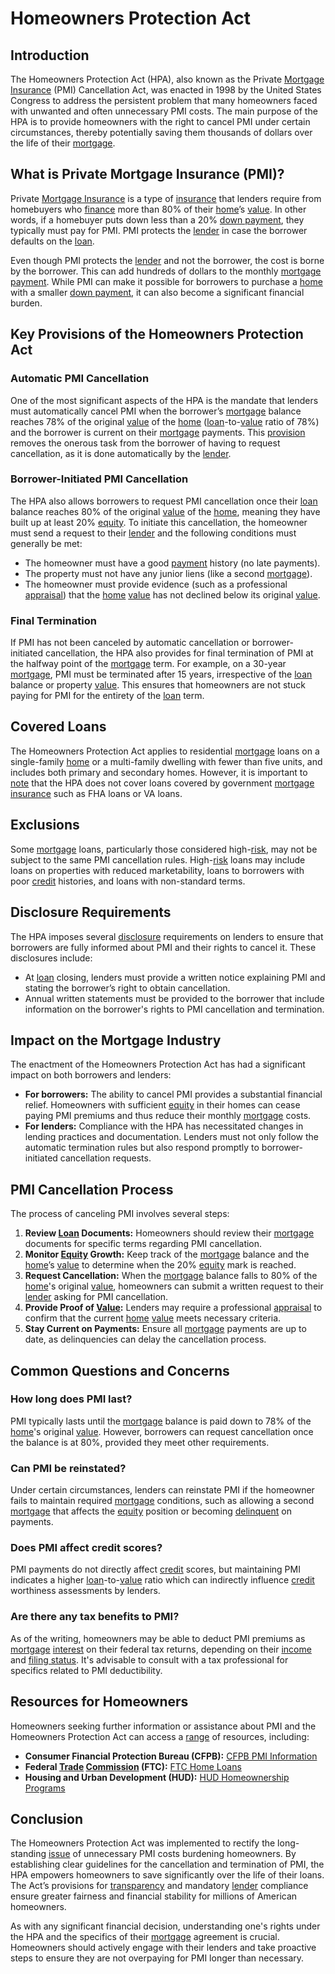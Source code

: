 # Homeowners Protection Act

## Introduction

The Homeowners Protection Act (HPA), also known as the Private [Mortgage Insurance](../m/mortgage_insurance.md) (PMI) Cancellation Act, was enacted in 1998 by the United States Congress to address the persistent problem that many homeowners faced with unwanted and often unnecessary PMI costs. The main purpose of the HPA is to provide homeowners with the right to cancel PMI under certain circumstances, thereby potentially saving them thousands of dollars over the life of their [mortgage](../m/mortgage.md). 

## What is Private Mortgage Insurance (PMI)?

Private [Mortgage Insurance](../m/mortgage_insurance.md) is a type of [insurance](../i/insurance.md) that lenders require from homebuyers who [finance](../f/finance.md) more than 80% of their [home](../h/home.md)’s [value](../v/value.md). In other words, if a homebuyer puts down less than a 20% [down payment](../d/down_payment.md), they typically must pay for PMI. PMI protects the [lender](../l/lender.md) in case the borrower defaults on the [loan](../l/loan.md). 

Even though PMI protects the [lender](../l/lender.md) and not the borrower, the cost is borne by the borrower. This can add hundreds of dollars to the monthly [mortgage](../m/mortgage.md) [payment](../p/payment.md). While PMI can make it possible for borrowers to purchase a [home](../h/home.md) with a smaller [down payment](../d/down_payment.md), it can also become a significant financial burden.

## Key Provisions of the Homeowners Protection Act

### Automatic PMI Cancellation

One of the most significant aspects of the HPA is the mandate that lenders must automatically cancel PMI when the borrower’s [mortgage](../m/mortgage.md) balance reaches 78% of the original [value](../v/value.md) of the [home](../h/home.md) ([loan](../l/loan.md)-to-[value](../v/value.md) ratio of 78%) and the borrower is current on their [mortgage](../m/mortgage.md) payments. This [provision](../p/provision.md) removes the onerous task from the borrower of having to request cancellation, as it is done automatically by the [lender](../l/lender.md).

### Borrower-Initiated PMI Cancellation

The HPA also allows borrowers to request PMI cancellation once their [loan](../l/loan.md) balance reaches 80% of the original [value](../v/value.md) of the [home](../h/home.md), meaning they have built up at least 20% [equity](../e/equity.md). To initiate this cancellation, the homeowner must send a request to their [lender](../l/lender.md) and the following conditions must generally be met:
- The homeowner must have a good [payment](../p/payment.md) history (no late payments).
- The property must not have any junior liens (like a second [mortgage](../m/mortgage.md)).
- The homeowner must provide evidence (such as a professional [appraisal](../a/appraisal.md)) that the [home](../h/home.md) [value](../v/value.md) has not declined below its original [value](../v/value.md).

### Final Termination

If PMI has not been canceled by automatic cancellation or borrower-initiated cancellation, the HPA also provides for final termination of PMI at the halfway point of the [mortgage](../m/mortgage.md) term. For example, on a 30-year [mortgage](../m/mortgage.md), PMI must be terminated after 15 years, irrespective of the [loan](../l/loan.md) balance or property [value](../v/value.md). This ensures that homeowners are not stuck paying for PMI for the entirety of the [loan](../l/loan.md) term.

## Covered Loans

The Homeowners Protection Act applies to residential [mortgage](../m/mortgage.md) loans on a single-family [home](../h/home.md) or a multi-family dwelling with fewer than five units, and includes both primary and secondary homes. However, it is important to [note](../n/note.md) that the HPA does not cover loans covered by government [mortgage insurance](../m/mortgage_insurance.md) such as FHA loans or VA loans.

## Exclusions

Some [mortgage](../m/mortgage.md) loans, particularly those considered high-[risk](../r/risk.md), may not be subject to the same PMI cancellation rules. High-[risk](../r/risk.md) loans may include loans on properties with reduced marketability, loans to borrowers with poor [credit](../c/credit.md) histories, and loans with non-standard terms.

## Disclosure Requirements

The HPA imposes several [disclosure](../d/disclosure.md) requirements on lenders to ensure that borrowers are fully informed about PMI and their rights to cancel it. These disclosures include:
- At [loan](../l/loan.md) closing, lenders must provide a written notice explaining PMI and stating the borrower’s right to obtain cancellation.
- Annual written statements must be provided to the borrower that include information on the borrower's rights to PMI cancellation and termination.

## Impact on the Mortgage Industry

The enactment of the Homeowners Protection Act has had a significant impact on both borrowers and lenders:
- **For borrowers:** The ability to cancel PMI provides a substantial financial relief. Homeowners with sufficient [equity](../e/equity.md) in their homes can cease paying PMI premiums and thus reduce their monthly [mortgage](../m/mortgage.md) costs.
- **For lenders:** Compliance with the HPA has necessitated changes in lending practices and documentation. Lenders must not only follow the automatic termination rules but also respond promptly to borrower-initiated cancellation requests.

## PMI Cancellation Process

The process of canceling PMI involves several steps:
1. **Review [Loan](../l/loan.md) Documents:** Homeowners should review their [mortgage](../m/mortgage.md) documents for specific terms regarding PMI cancellation.
2. **Monitor [Equity](../e/equity.md) Growth:** Keep track of the [mortgage](../m/mortgage.md) balance and the [home](../h/home.md)’s [value](../v/value.md) to determine when the 20% [equity](../e/equity.md) mark is reached.
3. **Request Cancellation:** When the [mortgage](../m/mortgage.md) balance falls to 80% of the [home](../h/home.md)'s original [value](../v/value.md), homeowners can submit a written request to their [lender](../l/lender.md) asking for PMI cancellation.
4. **Provide Proof of [Value](../v/value.md):** Lenders may require a professional [appraisal](../a/appraisal.md) to confirm that the current [home](../h/home.md) [value](../v/value.md) meets necessary criteria.
5. **Stay Current on Payments:** Ensure all [mortgage](../m/mortgage.md) payments are up to date, as delinquencies can delay the cancellation process.

## Common Questions and Concerns

### How long does PMI last?

PMI typically lasts until the [mortgage](../m/mortgage.md) balance is paid down to 78% of the [home](../h/home.md)'s original [value](../v/value.md). However, borrowers can request cancellation once the balance is at 80%, provided they meet other requirements.

### Can PMI be reinstated?

Under certain circumstances, lenders can reinstate PMI if the homeowner fails to maintain required [mortgage](../m/mortgage.md) conditions, such as allowing a second [mortgage](../m/mortgage.md) that affects the [equity](../e/equity.md) position or becoming [delinquent](../d/delinquent.md) on payments.

### Does PMI affect credit scores?

PMI payments do not directly affect [credit](../c/credit.md) scores, but maintaining PMI indicates a higher [loan](../l/loan.md)-to-[value](../v/value.md) ratio which can indirectly influence [credit](../c/credit.md) worthiness assessments by lenders.

### Are there any tax benefits to PMI?

As of the writing, homeowners may be able to deduct PMI premiums as [mortgage](../m/mortgage.md) [interest](../i/interest.md) on their federal tax returns, depending on their [income](../i/income.md) and [filing status](../f/filing_status.md). It's advisable to consult with a tax professional for specifics related to PMI deductibility.

## Resources for Homeowners

Homeowners seeking further information or assistance about PMI and the Homeowners Protection Act can access a [range](../r/range.md) of resources, including:
- **Consumer Financial Protection Bureau (CFPB):** [CFPB PMI Information](https://www.consumerfinance.gov/)
- **Federal [Trade](../t/trade.md) [Commission](../c/commission.md) (FTC):** [FTC Home Loans](https://www.ftc.gov/)
- **Housing and Urban Development (HUD):** [HUD Homeownership Programs](https://www.hud.gov/)

## Conclusion

The Homeowners Protection Act was implemented to rectify the long-standing [issue](../i/issue.md) of unnecessary PMI costs burdening homeowners. By establishing clear guidelines for the cancellation and termination of PMI, the HPA empowers homeowners to save significantly over the life of their loans. The Act’s provisions for [transparency](../t/transparency.md) and mandatory [lender](../l/lender.md) compliance ensure greater fairness and financial stability for millions of American homeowners.

As with any significant financial decision, understanding one's rights under the HPA and the specifics of their [mortgage](../m/mortgage.md) agreement is crucial. Homeowners should actively engage with their lenders and take proactive steps to ensure they are not overpaying for PMI longer than necessary.